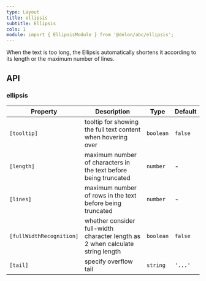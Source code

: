 ```yaml
---
type: Layout
title: ellipsis
subtitle: Ellipsis
cols: 1
module: import { EllipsisModule } from '@delon/abc/ellipsis';
---
```


When the text is too long, the Ellipsis automatically shortens it according to its length or the maximum number of lines.

## API

### ellipsis

| Property | Description | Type | Default |
|----------|-------------|------|---------|
| `[tooltip]` | tooltip for showing the full text content when hovering over | `boolean` | `false` |
| `[length]` | maximum number of characters in the text before being truncated | `number` | - |
| `[lines]` | maximum number of rows in the text before being truncated | `number` | - |
| `[fullWidthRecognition]` | whether consider full-width character length as 2 when calculate string length | `boolean` | `false` |
| `[tail]` | specify overflow tail | `string` | `'...'` |
